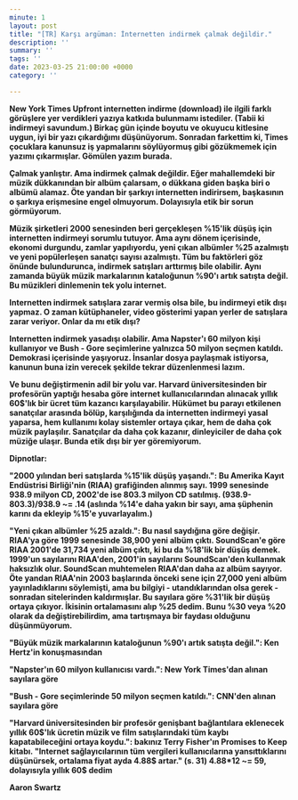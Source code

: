 ```yaml
---
minute: 1
layout: post
title: "[TR] Karşı argüman: İnternetten indirmek çalmak değildir."
description: ''
summary: ''
tags: ''
date: 2023-03-25 21:00:00 +0000
category: ''

---
```

**New York Times Upfront internetten indirme (download) ile ilgili farklı görüşlere yer verdikleri yazıya katkıda bulunmamı istediler. (Tabii ki indirmeyi savundum.) Birkaç gün içinde boyutu ve okuyucu kitlesine uygun, iyi bir yazı çıkardığımı düşünüyorum. Sonradan farkettim ki, Times çocuklara kanunsuz iş yapmalarını söylüyormuş gibi gözükmemek için yazımı çıkarmışlar. Gömülen yazım burada.**

**Çalmak yanlıştır. Ama indirmek çalmak değildir. Eğer mahallemdeki bir müzik dükkanından bir albüm çalarsam, o dükkana giden başka biri o albümü alamaz. Öte yandan bir şarkıyı internetten indirirsem, başkasının o şarkıya erişmesine engel olmuyorum. Dolayısıyla etik bir sorun görmüyorum.**

**Müzik şirketleri 2000 senesinden beri gerçekleşen %15'lik düşüş için internetten indirmeyi sorumlu tutuyor. Ama aynı dönem içerisinde, ekonomi durgundu, zamlar yapılıyordu, yeni çıkan albümler %25 azalmıştı ve yeni popülerleşen sanatçı sayısı azalmıştı. Tüm bu faktörleri göz önünde bulundurunca, indirmek satışları arttırmış bile olabilir. Aynı zamanda büyük müzik markalarının kataloğunun %90'ı artık satışta değil. Bu müzikleri dinlemenin tek yolu internet.**

**Internetten indirmek satışlara zarar vermiş olsa bile, bu indirmeyi etik dışı yapmaz. O zaman kütüphaneler, video gösterimi yapan yerler de satışlara zarar veriyor. Onlar da mı etik dışı?**

**Internetten indirmek yasadışı olabilir. Ama Napster'ı 60 milyon kişi kullanıyor ve Bush - Gore seçimlerine yalnızca 50 milyon seçmen katıldı. Demokrasi içerisinde yaşıyoruz. İnsanlar dosya paylaşmak istiyorsa, kanunun buna izin verecek şekilde tekrar düzenlenmesi lazım.**

**Ve bunu değiştirmenin adil bir yolu var. Harvard üniversitesinden bir profesörün yaptığı hesaba göre internet kullanıcılarından alınacak yıllık 60$'lık bir ücret tüm kazancı karşılayabilir. Hükümet bu parayı etkilenen sanatçılar arasında bölüp, karşılığında da internetten indirmeyi yasal yaparsa, hem kullanımı kolay sistemler ortaya çıkar, hem de daha çok müzik paylaşılır. Sanatçılar da daha çok kazanır, dinleyiciler de daha çok müziğe ulaşır. Bunda etik dışı bir yer göremiyorum.**

**Dipnotlar:**

**"2000 yılından beri satışlarda %15'lik düşüş yaşandı.": Bu Amerika Kayıt Endüstrisi Birliği'nin (RIAA) grafiğinden alınmış sayı. 1999 senesinde 938.9 milyon CD, 2002'de ise 803.3 milyon CD satılmış. (938.9-803.3)/938.9 \~= .14 (aslında %14'e daha yakın bir sayı, ama şüphenin karını da ekleyip %15'e yuvarlayalım.)**

**"Yeni çıkan albümler %25 azaldı.": Bu nasıl saydığına göre değişir. RIAA'ya göre 1999 senesinde 38,900 yeni albüm çıktı. SoundScan'e göre RIAA 2001'de 31,734 yeni albüm çıktı, ki bu da %18'lik bir düşüş demek. 1999'un sayılarını RIAA'den, 2001'in sayılarını SoundScan'den kullanmak haksızlık olur. SoundScan muhtemelen RIAA'dan daha az albüm sayıyor. Öte yandan RIAA'nin 2003 başlarında önceki sene için 27,000 yeni albüm yayınladıklarını söylemişti, ama bu bilgiyi - utandıklarından olsa gerek - sonradan sitelerinden kaldırmışlar. Bu sayılara göre %31'lik bir düşüş ortaya çıkıyor. İkisinin ortalamasını alıp %25 dedim. Bunu %30 veya %20 olarak da değiştirebilirdim, ama tartışmaya bir faydası olduğunu düşünmüyorum.**

**"Büyük müzik markalarının kataloğunun %90'ı artık satışta değil.": Ken Hertz'in konuşmasından**

**"Napster'ın 60 milyon kullanıcısı vardı.": New York Times'dan alınan sayılara göre**

**"Bush - Gore seçimlerinde 50 milyon seçmen katıldı.": CNN'den alınan sayılara göre**

**"Harvard üniversitesinden bir profesör genişbant bağlantılara eklenecek yıllık 60$'lık ücretin müzik ve film satışlarındaki tüm kaybı kapatabileceğini ortaya koydu.": bakınız Terry Fisher'ın Promises to Keep kitabı. "Internet sağlayıcılarının tüm vergileri kullanıcılarına yansıttıklarını düşünürsek, ortalama fiyat ayda 4.88$ artar." (s. 31) 4.88*12 \~= 59, dolayısıyla yıllık 60$ dedim**

**Aaron Swartz**